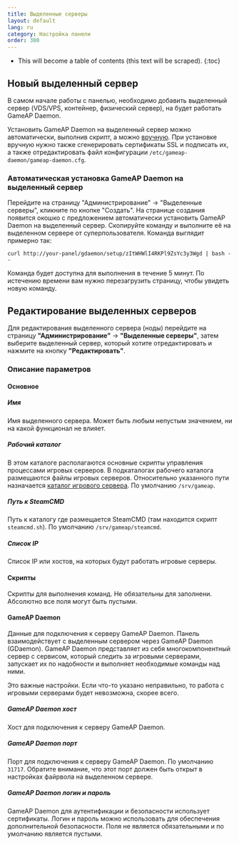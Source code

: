 ```yaml
---
title: Выделенные серверы
layout: default
lang: ru
category: Настройка панели
order: 300
---
```


* This will become a table of contents (this text will be scraped).
{:toc}

## Новый выделенный сервер

В самом начале работы с панелью, необходимо добавить выделенный сервер (VDS/VPS, контейнер, физический сервер), на будет работать GameAP Daemon.

Установить GameAP Daemon на выделенный сервер можно автоматически, выполнив скрипт, а можно [вручную](/ru/gameap_daemon.html). При установке вручную нужно также сгенерировать сертификаты SSL и подписать их, а также отредактировать файл конфигурации `/etc/gameap-daemon/gameap-daemon.cfg`.

### Автоматическая установка GameAP Daemon на выделенный сервер

Перейдите на страницу "Администрирование" -> "Выделенные серверы", кликните по кнопке "Создать".
На странице создания появится окошко с предложением автоматически установить GameAP Daemon на выделенный сервер. Скопируйте команду и выполните её на выделенном сервере от суперпользователя. Команда выглядит примерно так:
```
curl http://your-panel/gdaemon/setup/zItWHWlI4RKPl9ZsYc3y3Wgd | bash --
```
Команда будет доступна для выполнения в течение 5 минут. По истечению времени вам нужно перезагрузить страницу, чтобы увидеть новую команду.

## Редактирование выделенных серверов

Для редактирования выделенного сервера (ноды) перейдите на страницу **"Администрирование"** -> **"Выделенные серверы"**, затем 
выберите выделенный сервер, который хотите отредактировать и нажмите на кнопку **"Редактировать"**.

### Описание параметров

#### Основное

##### Имя

Имя выделенного сервера. Может быть любым непустым значением, ни на какой функционал не влияет.

##### Рабочий каталог

В этом каталоге располагаются основные скрипты управления процессами игровых серверов. В подкаталогах
рабочего каталога размещаются файлы игровых серверов. Относительно указанного пути назначается 
[каталог игрового сервера](/ru/gameap_configure/game_servers.html#каталог). По умолчанию `/srv/gameap`.

##### Путь к SteamCMD

Путь к каталогу где размещается SteamCMD (там находится скрипт `steamcmd.sh`). По умолчанию `/srv/gameap/steamcmd`.

##### Список IP

Список IP или хостов, на которых будут работать игровые серверы.

#### Скрипты

Скрипты для выполнения команд. Не обязательны для заполнени. Абсолютно все поля могут быть пустыми.

#### GameAP Daemon

Данные для подключения к серверу GameAP Daemon. Панель взаимодействует с выделенным сервером через GameAP Daemon 
(GDaemon). GameAP Daemon представляет из себя многокомпонентный сервер с сервисом, который следить за игровыми
серверами, запускает их по надобности и выполняет необходимые команды над ними.

Это важные настройки. Если что-то указано неправильно, то работа с игровыми серверами будет невозможна, скорее всего.

##### GameAP Daemon хост

Хост для подключения к серверу GameAP Daemon.

##### GameAP Daemon порт

Порт для подключения к серверу GameAP Daemon. По умолчанию `31717`. Обратите внимание, что этот порт должен быть
открыт в настройках файрвола на выделенном сервере.

##### GameAP Daemon логин и пароль

GameAP Daemon для аутентификации и безопасности использует сертификаты. Логин и пароль можно использовать для обеспечения
дополнительной безопасности. Поля не является обязательными и по умолчанию является пустыми.
